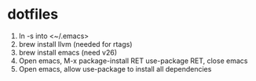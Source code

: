 # dotfiles

1. ln -s <emacs dot file> into <~/.emacs>
2. brew install llvm (needed for rtags)
3. brew install emacs (need v26)
4. Open emacs, M-x package-install RET use-package RET, close emacs
5. Open emacs, allow use-package to install all dependencies

